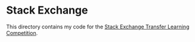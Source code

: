 # Stack Exchange

This directory contains my code for the [Stack Exchange Transfer Learning Competition](https://www.kaggle.com/c/transfer-learning-on-stack-exchange-tags). 
